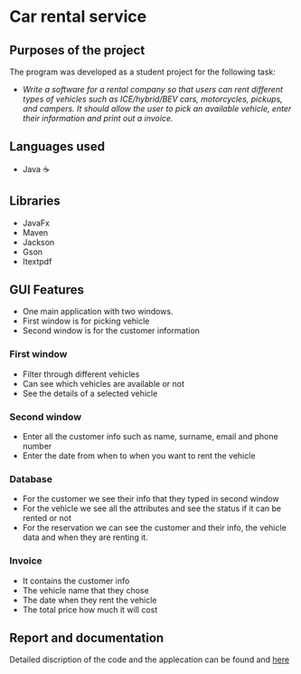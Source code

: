 # Car rental service

## Purposes of the project 

The program was developed as a student project for the following task: 

* *Write a software for a rental company so that users can rent different types of vehicles such as ICE/hybrid/BEV cars, motorcycles, pickups, and campers. It should allow the user to pick an available vehicle, enter their information and print out a invoice.*


## Languages used

- Java ☕

## Libraries 

* JavaFx 
* Maven 
* Jackson 
* Gson 
* Itextpdf

## GUI Features

- One main application with two windows.
- First window is for picking vehicle
- Second window is for the customer information

### First window

- Filter through different vehicles
- Can see which vehicles are available or not
- See the details of a selected vehicle

### Second window

- Enter all the customer info such as name, surname, email and phone number
- Enter the date from when to when you want to rent the vehicle

### Database

- For the customer we see their info that they typed in second window
- For the vehicle we see all the attributes and see the status if it can be rented or not
- For the reservation we can see the customer and their info, the vehicle data and when they are renting it.

### Invoice

- It contains the customer info
- The vehicle name that they chose
- The date when they rent the vehicle
- The total price how much it will cost

## Report and documentation 
Detailed discription of the code and the applecation can be found and  [here](Final%20project%20IOOP.pdf) 
